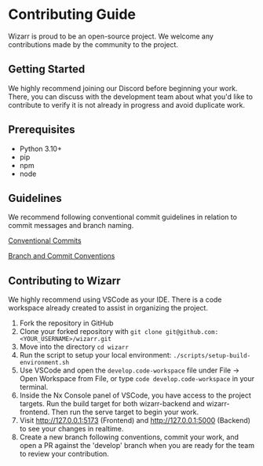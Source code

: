 # Contributing Guide

Wizarr is proud to be an open-source project. We welcome any contributions made by the community to the project.

## Getting Started

We highly recommend joining our Discord before beginning your work. There, you can discuss with the development team about what you'd like to contribute to verify it is not already in progress and avoid duplicate work.

## Prerequisites

- Python 3.10+
- pip
- npm
- node

## Guidelines

We recommend following conventional commit guidelines in relation to commit messages and branch naming.

[Conventional Commits](https://www.conventionalcommits.org/en/v1.0.0/)

[Branch and Commit Conventions](https://dev.to/varbsan/a-simplified-convention-for-naming-branches-and-commits-in-git-il4)

## Contributing to Wizarr

We highly recommend using VSCode as your IDE. There is a code workspace already created to assist in organizing the project.

1. Fork the repository in GitHub
2. Clone your forked repository with `git clone git@github.com:<YOUR_USERNAME>/wizarr.git`
3. Move into the directory `cd wizarr`
4. Run the script to setup your local environment: `./scripts/setup-build-environment.sh`
5. Use VSCode and open the `develop.code-workspace` file under File -> Open Workspace from File, or type `code develop.code-workspace` in your terminal.
6. Inside the Nx Console panel of VSCode, you have access to the project targets. Run the build target for both wizarr-backend and wizarr-frontend. Then run the serve target to begin your work.
7. Visit http://127.0.0.1:5173 (Frontend) and http://127.0.0.1:5000 (Backend) to see your changes in realtime.
8. Create a new branch following conventions, commit your work, and open a PR against the 'develop' branch when you are ready for the team to review your contribution.
